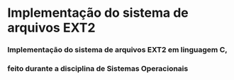 # Implementação do sistema de arquivos EXT2
### Implementação do sistema de arquivos EXT2 em linguagem C, 
### feito durante a disciplina de Sistemas Operacionais   
